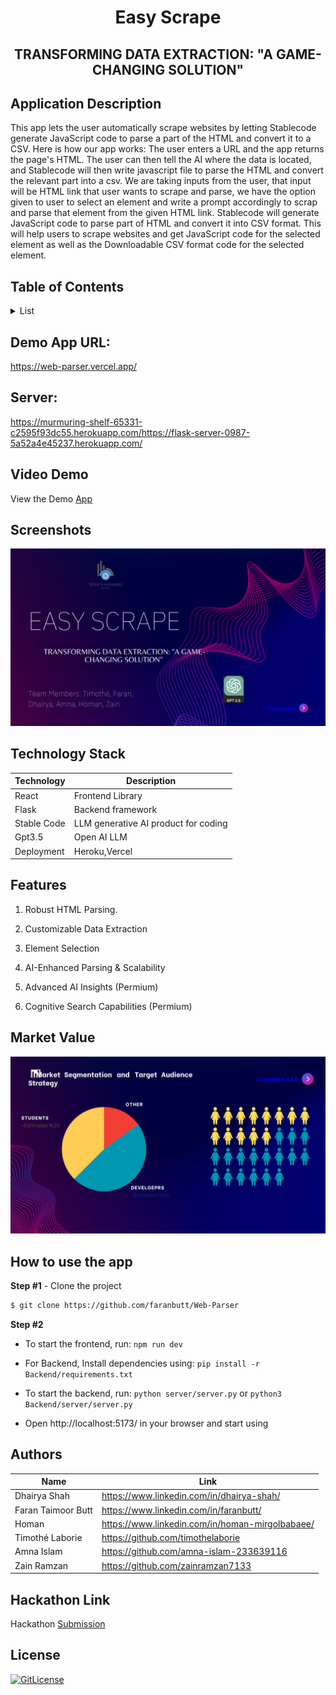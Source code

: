 <!-- PROJECT TITLE -->
  <h1 align="center">Easy Scrape</h1>
 <h2 2 align="center">
    TRANSFORMING DATA EXTRACTION: "A GAME-CHANGING SOLUTION"
    <br />
    </h2>

## Application Description

This app lets the user automatically scrape websites by letting Stablecode generate JavaScript code to parse a part of the HTML and convert it to a CSV. Here is how our app works: The user enters a URL and the app returns the page's HTML. The user can then tell the AI where the data is located, and Stablecode will then write javascript file to parse the HTML and convert the relevant part into a csv. We are taking inputs from the user, that input will be HTML link that user wants to scrape and parse, we have the option given to user to select an element and write a prompt accordingly to scrap and parse that element from the given HTML link. Stablecode will generate JavaScript code to parse part of HTML and convert it into CSV format. This will help users to scrape websites and get JavaScript code for the selected element as well as the Downloadable CSV format code for the selected element.

## Table of Contents

<details>
<summary>List</summary>

- [Application Description](#application-description)
- [Table of Contents](#table-of-contents)
- [Application Deployed](#demo-app-url)
- [Project Demo](#demo)
- [Screenshots](#screenshots)
- [Technology Stack](#technology-stack)
- [Features](#features)
- [Market Value](#market-value)
- [How to use the app](#how-to-use-the-app)
- [Collaborators](#collaborators)
- [Hackathon Link](#hackathon-link)
- [References](#references)
- [License](#license)

</details>

## Demo App URL:
https://web-parser.vercel.app/

## Server:
https://murmuring-shelf-65331-c2595f93dc55.herokuapp.com/https://flask-server-0987-5a52a4e45237.herokuapp.com/


## Video Demo

View the Demo [App](https://www.youtube.com/watch?v=ojh5l7Mtepo&feature=youtu.be)

## Screenshots
![y1](https://github.com/faranbutt/Web-Parser/blob/main/1.jpg)

## Technology Stack

| Technology       | Description                                   |
| ---------------- | --------------------------------------------- |
| React      | Frontend Library                             |
| Flask           | Backend framework                             |
| Stable Code         | LLM generative AI product for coding                          |
| Gpt3.5    | Open AI LLM                             |
| Deployment       | Heroku,Vercel                                 |

## Features

1. Robust HTML Parsing.

2. Customizable Data Extraction

3. Element Selection

4. AI-Enhanced Parsing & Scalability

5. Advanced AI Insights (Permium)

6. Cognitive Search Capabilities (Permium)

## Market Value

![y2](https://github.com/faranbutt/Web-Parser/blob/main/2.jpg)


## How to use the app

**Step #1** - Clone the project

```bash
$ git clone https://github.com/faranbutt/Web-Parser
```

**Step #2**

- To start the frontend, run: `npm run dev`

- For Backend, Install dependencies using: `pip install -r Backend/requirements.txt`

- To start the backend, run: `python server/server.py` or `python3 Backend/server/server.py`

- Open  http://localhost:5173/ in your browser and start using



## Authors

| Name            | Link                                   |
| --------------- | -------------------------------------- |
| Dhairya Shah | https://www.linkedin.com/in/dhairya-shah/ |
| Faran Taimoor Butt | https://www.linkedin.com/in/faranbutt/ |
| Homan | https://www.linkedin.com/in/homan-mirgolbabaee/ |
| Timothé Laborie  | https://github.com/timothelaborie|
| Amna Islam | https://github.com/amna-islam-233639116|
|Zain Ramzan | https://github.com/zainramzan7133|                                      |

## Hackathon Link

Hackathon [Submission](https://lablab.ai/event/stablecode-24-hours-hackathon/visioneers/easy-scrape-seamless-conversion-from-html-to-csv)

## License

[![GitLicense](https://img.shields.io/badge/License-MIT-lime.svg)](https://github.com/sandramsc/CultiVate/blob/master/LICENSE.md)

